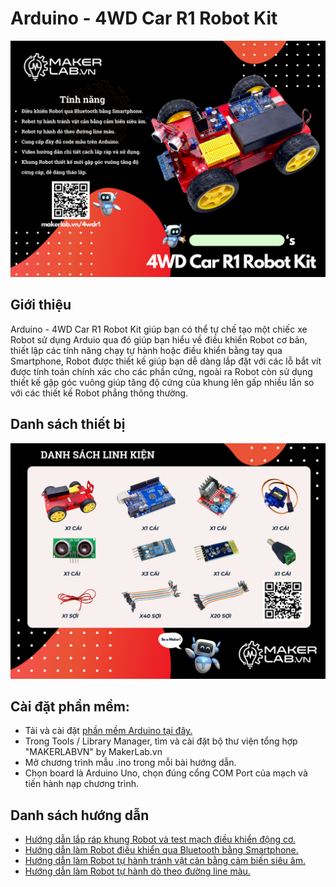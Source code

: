 # Arduino - 4WD Car R1 Robot Kit
![4WD_Car_R1](/image/4wdcar1.PNG)
## Giới thiệu
Arduino - 4WD Car R1 Robot Kit giúp bạn có thể tự chế tạo một chiếc xe Robot sử dụng Arduio qua đó giúp bạn hiểu về điều khiển Robot cơ bản, thiết lập các tính năng chạy tự hành hoặc điều khiển bằng tay qua Smartphone, Robot được thiết kế giúp bạn dễ dàng lắp đặt với các lỗ bắt vít được tính toán chính xác cho các phần cứng, ngoài ra Robot còn sử dụng thiết kế gập góc vuông giúp tăng độ cứng của khung lên gấp nhiều lần so với các thiết kế Robot phẳng thông thường.

## Danh sách thiết bị
![4WD_Car_R1](/image/4wdcar2.PNG)

## Cài đặt phần mềm:
- Tải và cài đặt [phần mềm Arduino tại đây.](https://www.arduino.cc/en/software)
- Trong Tools / Library Manager, tìm và cài đặt bộ thư viện tổng hợp "MAKERLABVN" by MakerLab.vn
- Mở chương trình mẫu .ino trong mỗi bài hướng dẫn.
- Chọn board là Arduino Uno, chọn đúng cổng COM Port của mạch và tiến hành nạp chương trình.

## Danh sách hướng dẫn
- [Hướng dẫn lắp ráp khung Robot và test mạch điều khiển động cơ.](https://github.com/productmakerlabvn/RobotChassis4WD_CarR1/tree/main/Arduino_4wdCarR1_TestRun)
- [Hướng dẫn làm Robot điều khiển qua Bluetooth bằng Smartphone.](https://github.com/productmakerlabvn/RobotChassis4WD_CarR1/tree/main/Arduino_4wdCarR1_Bluetooth)
- [Hướng dẫn làm Robot tự hành tránh vật cản bằng cảm biến siêu âm.](https://github.com/productmakerlabvn/RobotChassis4WD_CarR1/tree/main/Arduino_4wdCarR1_ObstacleAvoidance)
- [Hướng dẫn làm Robot tự hành dò theo đường line màu.](https://github.com/productmakerlabvn/RobotChassis4WD_CarR1/tree/main/Arduino_4wdCarR1_LineTracking)
